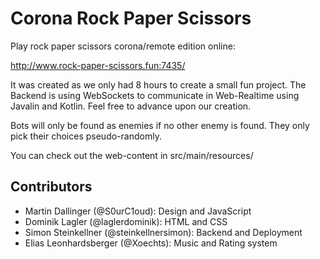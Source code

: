 # Corona Rock Paper Scissors
Play rock paper scissors corona/remote edition online:

http://www.rock-paper-scissors.fun:7435/

It was created as we only had 8 hours to create a small fun project. The Backend is using WebSockets to communicate in Web-Realtime using Javalin and Kotlin. Feel free to advance upon our creation.

Bots will only be found as enemies if no other enemy is found. They only pick their choices pseudo-randomly.

You can check out the web-content in src/main/resources/

## Contributors
- Martin Dallinger (@S0urC1oud): Design and JavaScript
- Dominik Lagler (@laglerdominik): HTML and CSS
- Simon Steinkellner (@steinkellnersimon): Backend and Deployment
- Elias Leonhardsberger (@Xoechts): Music and Rating system
